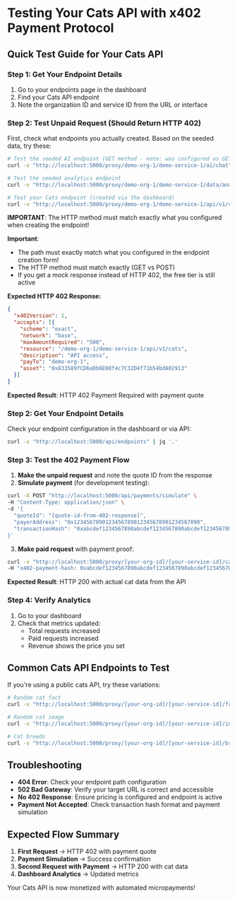# Testing Your Cats API with x402 Payment Protocol

## Quick Test Guide for Your Cats API

### Step 1: Get Your Endpoint Details

1. Go to your endpoints page in the dashboard
2. Find your Cats API endpoint 
3. Note the organization ID and service ID from the URL or interface

### Step 2: Test Unpaid Request (Should Return HTTP 402)

First, check what endpoints you actually created. Based on the seeded data, try these:

```bash
# Test the seeded AI endpoint (GET method - note: was configured as GET, not POST!)
curl -v "http://localhost:5000/proxy/demo-org-1/demo-service-1/ai/chat"

# Test the seeded analytics endpoint  
curl -v "http://localhost:5000/proxy/demo-org-1/demo-service-1/data/analytics"

# Test your Cats endpoint (created via the dashboard)
curl -v "http://localhost:5000/proxy/demo-org-1/demo-service-1/api/v1/cats"
```

**IMPORTANT**: The HTTP method must match exactly what you configured when creating the endpoint!

**Important**: 
- The path must exactly match what you configured in the endpoint creation form!
- The HTTP method must match exactly (GET vs POST)
- If you get a mock response instead of HTTP 402, the free tier is still active

**Expected HTTP 402 Response:**
```json
{
  "x402Version": 1,
  "accepts": [{
    "scheme": "exact",
    "network": "base", 
    "maxAmountRequired": "500",
    "resource": "/demo-org-1/demo-service-1/api/v1/cats",
    "description": "API access",
    "payTo": "demo-org-1",
    "asset": "0x833589fCD6eDb6E08f4c7C32D4f71b54bdA02913"
  }]
}
```

**Expected Result**: HTTP 402 Payment Required with payment quote

### Step 2: Get Your Endpoint Details

Check your endpoint configuration in the dashboard or via API:
```bash
curl -s "http://localhost:5000/api/endpoints" | jq '.'
```

### Step 3: Test the 402 Payment Flow

1. **Make the unpaid request** and note the quote ID from the response
2. **Simulate payment** (for development testing):
```bash
curl -X POST "http://localhost:5000/api/payments/simulate" \
-H "Content-Type: application/json" \
-d '{
  "quoteId": "[quote-id-from-402-response]",
  "payerAddress": "0x1234567890123456789012345678901234567890",
  "transactionHash": "0xabcdef1234567890abcdef1234567890abcdef1234567890abcdef1234567890"
}'
```

3. **Make paid request** with payment proof:
```bash
curl -v "http://localhost:5000/proxy/[your-org-id]/[your-service-id]/cats" \
-H "x402-payment-hash: 0xabcdef1234567890abcdef1234567890abcdef1234567890abcdef1234567890"
```

**Expected Result**: HTTP 200 with actual cat data from the API

### Step 4: Verify Analytics

1. Go to your dashboard
2. Check that metrics updated:
   - Total requests increased
   - Paid requests increased 
   - Revenue shows the price you set

## Common Cats API Endpoints to Test

If you're using a public cats API, try these variations:

```bash
# Random cat fact
curl -v "http://localhost:5000/proxy/[your-org-id]/[your-service-id]/fact"

# Random cat image
curl -v "http://localhost:5000/proxy/[your-org-id]/[your-service-id]/image"

# Cat breeds
curl -v "http://localhost:5000/proxy/[your-org-id]/[your-service-id]/breeds"
```

## Troubleshooting

- **404 Error**: Check your endpoint path configuration
- **502 Bad Gateway**: Verify your target URL is correct and accessible
- **No 402 Response**: Ensure pricing is configured and endpoint is active
- **Payment Not Accepted**: Check transaction hash format and payment simulation

## Expected Flow Summary

1. **First Request** → HTTP 402 with payment quote
2. **Payment Simulation** → Success confirmation  
3. **Second Request with Payment** → HTTP 200 with cat data
4. **Dashboard Analytics** → Updated metrics

Your Cats API is now monetized with automated micropayments!
